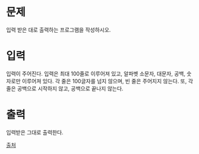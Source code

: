 # 문제

입력 받은 대로 출력하는 프로그램을 작성하시오.

# 입력

입력이 주어진다. 입력은 최대 100줄로 이루어져 있고, 알파벳 소문자, 대문자, 공백, 숫자로만 이루어져 있다. 각 줄은 100글자를 넘지 않으며, 빈 줄은 주어지지 않는다. 또, 각 줄은 공백으로 시작하지 않고, 공백으로 끝나지 않는다.

# 출력

입력받은 그대로 출력한다.

[출처](https://www.acmicpc.net/problem/11718)
